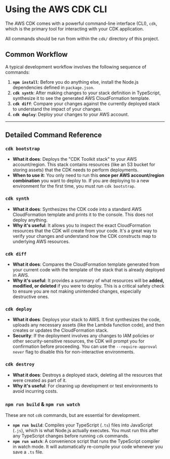 # Using the AWS CDK CLI

The AWS CDK comes with a powerful command-line interface (CLI), `cdk`, which is the primary tool for interacting with your CDK application.

All commands should be run from within the `cdk/` directory of this project.

## Common Workflow

A typical development workflow involves the following sequence of commands:

1.  **`npm install`**: Before you do anything else, install the Node.js dependencies defined in `package.json`.
2.  **`cdk synth`**: After making changes to your stack definition in TypeScript, synthesize it to see the generated AWS CloudFormation template.
3.  **`cdk diff`**: Compare your changes against the currently deployed stack to understand the impact of your changes.
4.  **`cdk deploy`**: Deploy your changes to your AWS account.

---

## Detailed Command Reference

### `cdk bootstrap`

- **What it does**: Deploys the "CDK Toolkit stack" to your AWS account/region. This stack contains resources (like an S3 bucket for storing assets) that the CDK needs to perform deployments. 
- **When to use it**: You only need to run this **once per AWS account/region combination** you want to deploy to. If you are deploying to a new environment for the first time, you must run `cdk bootstrap`.

### `cdk synth`

- **What it does**: Synthesizes the CDK code into a standard AWS CloudFormation template and prints it to the console. This does not deploy anything.
- **Why it's useful**: It allows you to inspect the exact CloudFormation resources that the CDK will create from your code. It's a great way to verify your changes and understand how the CDK constructs map to underlying AWS resources.

### `cdk diff`

- **What it does**: Compares the CloudFormation template generated from your current code with the template of the stack that is already deployed in AWS.
- **Why it's useful**: It provides a summary of what resources will be **added, modified, or deleted** if you were to deploy. This is a critical safety check to ensure you are not making unintended changes, especially destructive ones.

### `cdk deploy`

- **What it does**: Deploys your stack to AWS. It first synthesizes the code, uploads any necessary assets (like the Lambda function code), and then creates or updates the CloudFormation stack.
- **Security**: If the deployment involves any changes to IAM policies or other security-sensitive resources, the CDK will prompt you for confirmation before proceeding. You can use the `--require-approval never` flag to disable this for non-interactive environments.

### `cdk destroy`

- **What it does**: Destroys a deployed stack, deleting all the resources that were created as part of it.
- **Why it's useful**: For cleaning up development or test environments to avoid incurring costs.

### `npm run build` & `npm run watch`

These are not `cdk` commands, but are essential for development.

- **`npm run build`**: Compiles your TypeScript (`.ts`) files into JavaScript (`.js`), which is what Node.js actually executes.
You must run this after any TypeScript changes before running `cdk` commands.
- **`npm run watch`**: A convenience script that runs the TypeScript compiler in watch mode. It will automatically re-compile your code whenever you save a `.ts` file.
